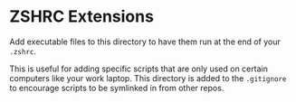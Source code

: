 # ZSHRC Extensions
Add executable files to this directory to have them run at the end of your `.zshrc`.

This is useful for adding specific scripts that are only used on certain computers like your work laptop.
This directory is added to the `.gitignore` to encourage scripts to be symlinked in from other repos.
